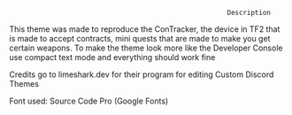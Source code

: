                                                            Description
This theme was made to reproduce the ConTracker, the device in TF2 that is made to accept contracts, mini quests that are made to make you get certain weapons.
To make the theme look more like the Developer Console use compact text mode and everything should work fine

Credits go to limeshark.dev for their program for editing Custom Discord Themes

Font used: Source Code Pro (Google Fonts)
